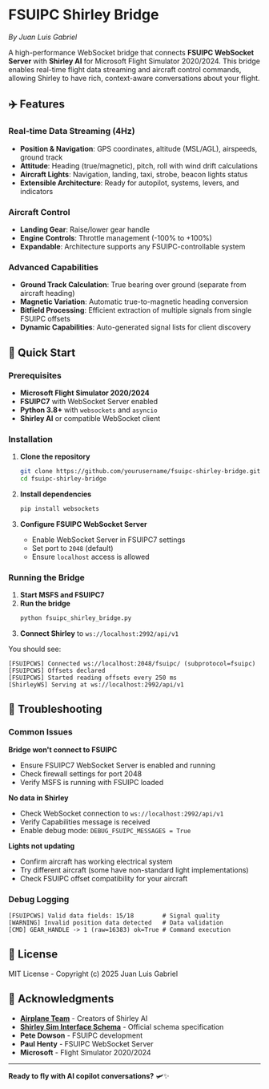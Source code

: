 # FSUIPC Shirley Bridge

*By Juan Luis Gabriel*

A high-performance WebSocket bridge that connects **FSUIPC WebSocket Server** with **Shirley AI** for Microsoft Flight Simulator 2020/2024. This bridge enables real-time flight data streaming and aircraft control commands, allowing Shirley to have rich, context-aware conversations about your flight.

## ✈️ Features

### Real-time Data Streaming (4Hz)
- **Position & Navigation**: GPS coordinates, altitude (MSL/AGL), airspeeds, ground track
- **Attitude**: Heading (true/magnetic), pitch, roll with wind drift calculations  
- **Aircraft Lights**: Navigation, landing, taxi, strobe, beacon lights status
- **Extensible Architecture**: Ready for autopilot, systems, levers, and indicators

### Aircraft Control
- **Landing Gear**: Raise/lower gear handle
- **Engine Controls**: Throttle management (-100% to +100%)
- **Expandable**: Architecture supports any FSUIPC-controllable system

### Advanced Capabilities
- **Ground Track Calculation**: True bearing over ground (separate from aircraft heading)
- **Magnetic Variation**: Automatic true-to-magnetic heading conversion
- **Bitfield Processing**: Efficient extraction of multiple signals from single FSUIPC offsets
- **Dynamic Capabilities**: Auto-generated signal lists for client discovery

## 🚀 Quick Start

### Prerequisites
- **Microsoft Flight Simulator 2020/2024**
- **FSUIPC7** with WebSocket Server enabled
- **Python 3.8+** with `websockets` and `asyncio`
- **Shirley AI** or compatible WebSocket client

### Installation

1. **Clone the repository**
   ```bash
   git clone https://github.com/yourusername/fsuipc-shirley-bridge.git
   cd fsuipc-shirley-bridge
   ```

2. **Install dependencies**
   ```bash
   pip install websockets
   ```

3. **Configure FSUIPC WebSocket Server**
   - Enable WebSocket Server in FSUIPC7 settings
   - Set port to `2048` (default)
   - Ensure `localhost` access is allowed

### Running the Bridge

1. **Start MSFS and FSUIPC7**
2. **Run the bridge**
   ```bash
   python fsuipc_shirley_bridge.py
   ```
3. **Connect Shirley** to `ws://localhost:2992/api/v1`

You should see:
```
[FSUIPCWS] Connected ws://localhost:2048/fsuipc/ (subprotocol=fsuipc)
[FSUIPCWS] Offsets declared
[FSUIPCWS] Started reading offsets every 250 ms
[ShirleyWS] Serving at ws://localhost:2992/api/v1
```

## 🐛 Troubleshooting

### Common Issues

**Bridge won't connect to FSUIPC**
- Ensure FSUIPC7 WebSocket Server is enabled and running
- Check firewall settings for port 2048
- Verify MSFS is running with FSUIPC loaded

**No data in Shirley**
- Check WebSocket connection to `ws://localhost:2992/api/v1`
- Verify Capabilities message is received
- Enable debug mode: `DEBUG_FSUIPC_MESSAGES = True`

**Lights not updating**
- Confirm aircraft has working electrical system
- Try different aircraft (some have non-standard light implementations)
- Check FSUIPC offset compatibility for your aircraft

### Debug Logging
```
[FSUIPCWS] Valid data fields: 15/18        # Signal quality
[WARNING] Invalid position data detected   # Data validation
[CMD] GEAR_HANDLE -> 1 (raw=16383) ok=True # Command execution
```

## 📄 License

MIT License - Copyright (c) 2025 Juan Luis Gabriel

## 🙏 Acknowledgments

- **[Airplane Team](https://airplane.team/)** - Creators of Shirley AI
- **[Shirley Sim Interface Schema](https://github.com/Airplane-Team/sim-interface)** - Official schema specification
- **Pete Dowson** - FSUIPC development
- **Paul Henty** - FSUIPC WebSocket Server
- **Microsoft** - Flight Simulator 2020/2024

---

**Ready to fly with AI copilot conversations?** 🛩️✨
